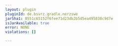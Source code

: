 ```yaml
---
layout: plugin
pluginId: de.bsvrz.gradle.nerzswe
jarSha1: 0551c65152f6fee71d23db2b5d5ea495838c9d7e
isJarAvailable: true
error: NONE
violations: []

---
```

